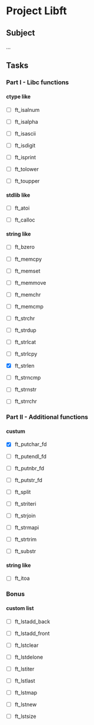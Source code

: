 # Project Libft

## Subject

...

## Tasks

### Part I - Libc functions

#### ctype like

- [ ] ft_isalnum

- [ ] ft_isalpha

- [ ] ft_isascii

- [ ] ft_isdigit

- [ ] ft_isprint

- [ ] ft_tolower

- [ ] ft_toupper

#### stdlib like

- [ ] ft_atoi

- [ ] ft_calloc

#### string like

- [ ] ft_bzero

- [ ] ft_memcpy

- [ ] ft_memset

- [ ] ft_memmove

- [ ] ft_memchr

- [ ] ft_memcmp

- [ ] ft_strchr

- [ ] ft_strdup

- [ ] ft_strlcat

- [ ] ft_strlcpy

- [x] ft_strlen

- [ ] ft_strncmp

- [ ] ft_strnstr

- [ ] ft_strrchr

### Part II - Additional functions

#### custum

- [x] ft_putchar_fd

- [ ] ft_putendl_fd

- [ ] ft_putnbr_fd

- [ ] ft_putstr_fd

- [ ] ft_split

- [ ] ft_striteri

- [ ] ft_strjoin

- [ ] ft_strmapi

- [ ] ft_strtrim

- [ ] ft_substr

#### string like

- [ ] ft_itoa

### Bonus

#### custom list

- [ ] ft_lstadd_back

- [ ] ft_lstadd_front

- [ ] ft_lstclear

- [ ] ft_lstdelone

- [ ] ft_lstiter

- [ ] ft_lstlast

- [ ] ft_lstmap

- [ ] ft_lstnew

- [ ] ft_lstsize
